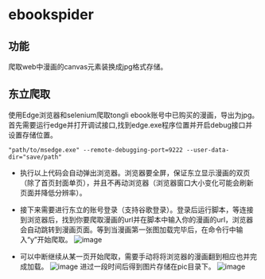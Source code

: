 # ebookspider
## 功能
爬取web中漫画的canvas元素装换成jpg格式存储。
## 东立爬取
使用Edge浏览器和selenium爬取tongli ebook账号中已购买的漫画，导出为jpg。
首先需要运行edge并打开调试接口,找到edge.exe程序位置并开启debug接口并设置存储位置。
```
"path/to/msedge.exe" --remote-debugging-port=9222 --user-data-dir="save/path"
```
* 执行以上代码会自动弹出浏览器。浏览器要全屏，保证东立显示漫画的双页（除了首页封面单页），并且不再动浏览器（浏览器窗口大小变化可能会刷新页面并降低分辨率）。
* 接下来需要进行东立的账号登录（支持谷歌登录）。登录后运行脚本，等连接到浏览器后，找到你要爬取漫画的url并在脚本中输入你的漫画的url，浏览器会自动跳转到漫画页面。等到当漫画第一张图加载完毕后，在命令行中输入“y”开始爬取。
![image](https://github.com/user-attachments/assets/5c413a7a-7ce1-40b8-a3f7-71a53a14c565)

* 可以中断继续从某一页开始爬取，需要手动将将浏览器的漫画翻到相应也并完成加载。
![image](https://github.com/user-attachments/assets/a822bb2d-2204-43de-bafb-5134c486a47d)
进过一段时间后得到图片存储在pic目录下。
![image](https://github.com/user-attachments/assets/fa49b344-fffc-457c-ac86-dc4fe5f98874)
